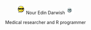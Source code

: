 <div align="center">

  <p> <!-- The paragraph tag helps group the first line -->
    <img src="https://raw.githubusercontent.com/adqe404/BrawlStarsAnimatedPins/master/Player%20Pins/Fames/Gifs-512px/emoji_fame_sun.gif" alt="Sun Pin" width="25"> 
    Nour Edin Darwish 
    <img src="https://raw.githubusercontent.com/adqe404/BrawlStarsAnimatedPins/master/Player%20Pins/Fames/Gifs-512px/emoji_fame_moon.gif" alt="Moon Pin" width="25">
  </p>
  
  <p> <!-- Put the second line in its own paragraph tag -->
    Medical researcher and R programmer
  </p>
